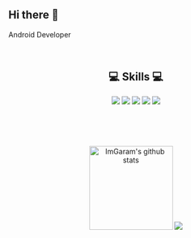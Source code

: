 ## Hi there 👋
Android Developer

<div align="center">

 <br>

 ## 💻 Skills 💻
 <img src="https://img.shields.io/badge/Kotlin-7F52FF?style=flat-square&logo=Kotlin&logoColor=white"/>
 <img src="https://img.shields.io/badge/Android-34A853?style=flat-square&logo=Android&logoColor=white"/>
 <img src="https://img.shields.io/badge/Firebase-DD2C00?style=flat-square&logo=Firebase&logoColor=white"/>
 <img src="https://img.shields.io/badge/Notion-000000?style=flat-square&logo=Notion&logoColor=white"/>
 <img src="https://img.shields.io/badge/Github-333333?style=flat-square&logo=Github&logoColor=white"/>

<br><br><br>

 <a href="https://github.com/anuraghazra/github-readme-stats">
  <a><img src="https://github-readme-stats.vercel.app/api?username=diejdkll&show_icons=true&include_all_commits=true&theme=default" alt="ImGaram's github stats" height=165"/></a>
  <a><img src="https://github-readme-stats.anuraghazra1.vercel.app/api/top-langs/?username=diejdkll&layout=compact&theme=default" /></a>
 </a>
